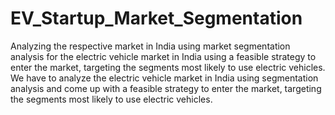 # EV_Startup_Market_Segmentation
Analyzing the respective market in India using market segmentation analysis for the electric vehicle market in India using a feasible strategy to enter the market, targeting the segments most likely to use electric vehicles.
We have to analyze the electric vehicle market in India using segmentation analysis and come up with a feasible strategy to enter the market, targeting the segments most likely to use electric vehicles.
